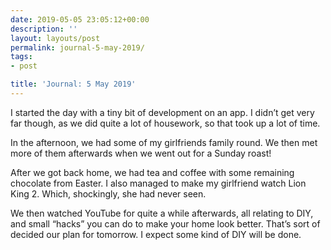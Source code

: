 ```yaml
---
date: 2019-05-05 23:05:12+00:00
description: ''
layout: layouts/post
permalink: journal-5-may-2019/
tags:
- post

title: 'Journal: 5 May 2019'
---
```


<p>I started the day with a tiny bit of development on an app. I didn’t get very far though, as we did quite a lot of housework, so that took up a lot of time.</p>
<p>In the afternoon, we had some of my girlfriends family round. We then met more of them afterwards when we went out for a Sunday roast!</p>
<p>After we got back home, we had tea and coffee with some remaining chocolate from Easter. I also managed to make my girlfriend watch Lion King 2. Which, shockingly, she had never seen.</p>
<p>We then watched YouTube for quite a while afterwards, all relating to DIY, and small “hacks” you can do to make your home look better. That’s sort of decided our plan for tomorrow. I expect some kind of DIY will be done.</p>
